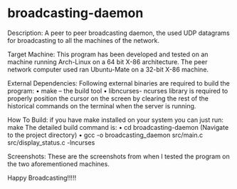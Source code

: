 ﻿# broadcasting-daemon

Description:
A peer to peer broadcasting daemon, the used UDP datagrams for broadcasting to all the machines of the network.

Target Machine:
This program has been developed and tested on an machine running Arch-Linux on a 64 bit X-86 architecture. The peer network computer used ran Ubuntu-Mate on a 32-bit X-86 machine.

External Dependencies:
Following external binaries are required to build the program:
    • make – the build tool
    • libncurses- ncurses library is required to properly position the cursor on the screen by clearing the rest of the historical commands on the terminal when the server is running.

How To Build:
if you have make installed on your system you can just run:
make
The detailed build command is:
    • cd broadcasting-daemon (Navigate to the project directory)
    • gcc -o broadcasting_daemon src/main.c src/display_status.c -lncurses

Screenshots:
These are the screenshots from when I tested the program on the two aforementioned machines.




Happy Broadcasting!!!!!
